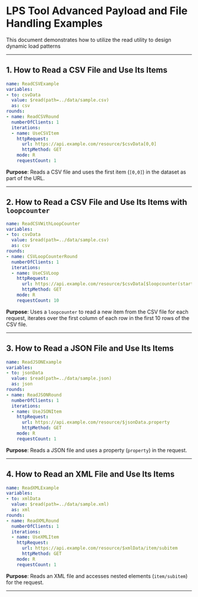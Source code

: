 # LPS Tool Advanced Payload and File Handling Examples

This document demonstrates how to utilize the read utility to design dynamic load patterns

---

## 1. How to Read a CSV File and Use Its Items
```yaml
name: ReadCSVExample
variables:
- to: csvData
  value: $read(path=../data/sample.csv)
  as: csv
rounds:
- name: ReadCSVRound
  numberOfClients: 1
  iterations:
  - name: UseCSVItem
    httpRequest:
      url: https://api.example.com/resource/$csvData[0,0]
      httpMethod: GET
    mode: R
    requestCount: 1
```
**Purpose**: Reads a CSV file and uses the first item (`[0,0]`) in the dataset as part of the URL.

---

## 2. How to Read a CSV File and Use Its Items with `loopcounter`
```yaml
name: ReadCSVWithLoopCounter
variables:
- to: csvData
  value: $read(path=../data/sample.csv)
  as: csv
rounds:
- name: CSVLoopCounterRound
  numberOfClients: 1
  iterations:
  - name: UseCSVLoop
    httpRequest:
      url: https://api.example.com/resource/$csvData[$loopcounter(start=0, end=9),0]
      httpMethod: GET
    mode: R
    requestCount: 10
```
**Purpose**: Uses a `loopcounter` to read a new item from the CSV file for each request, iterates over the first column of each row in the first 10 rows of the CSV file.

---

## 3. How to Read a JSON File and Use Its Items
```yaml
name: ReadJSONExample
variables:
- to: jsonData
  value: $read(path=../data/sample.json)
  as: json
rounds:
- name: ReadJSONRound
  numberOfClients: 1
  iterations:
  - name: UseJSONItem
    httpRequest:
      url: https://api.example.com/resource/$jsonData.property
      httpMethod: GET
    mode: R
    requestCount: 1
```
**Purpose**: Reads a JSON file and uses a property (`property`) in the request.

---

## 4. How to Read an XML File and Use Its Items
```yaml
name: ReadXMLExample
variables:
- to: xmlData
  value: $read(path=../data/sample.xml)
  as: xml
rounds:
- name: ReadXMLRound
  numberOfClients: 1
  iterations:
  - name: UseXMLItem
    httpRequest:
      url: https://api.example.com/resource/$xmlData/item/subitem
      httpMethod: GET
    mode: R
    requestCount: 1
```
**Purpose**: Reads an XML file and accesses nested elements (`item/subitem`) for the request.

---
